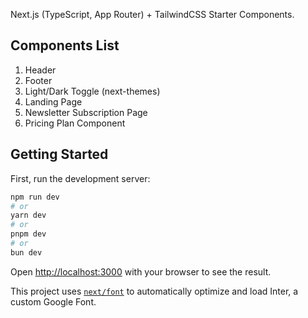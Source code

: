 Next.js (TypeScript, App Router) + TailwindCSS Starter Components.

## Components List
1. Header
2. Footer
3. Light/Dark Toggle (next-themes)
4. Landing Page
5. Newsletter Subscription Page
6. Pricing Plan Component

## Getting Started

First, run the development server:

```bash
npm run dev
# or
yarn dev
# or
pnpm dev
# or
bun dev
```

Open [http://localhost:3000](http://localhost:3000) with your browser to see the result.

This project uses [`next/font`](https://nextjs.org/docs/basic-features/font-optimization) to automatically optimize and load Inter, a custom Google Font.
